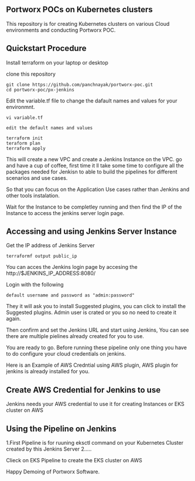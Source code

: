 ## Portworx POCs on Kubernetes clusters

This repository is for creating Kubernetes clusters on various Cloud environments and conducting Portworx POC.

## Quickstart Procedure

Install terraform on your laptop or desktop

clone this repository
```
git clone https://github.com/panchnayak/portworx-poc.git
cd portworx-poc/px-jenkins
```
Edit the variable.tf file to change the dafault names and values for your environmnt.

```
vi variable.tf

edit the default names and values

terraform init
teraform plan
terraform apply
```

This will create a new VPC and create a Jenkins Instance on the VPC. go and have a cup of coffee, first time it ll take some time to configure all the packages needed for Jenkisn to able to build the pipelines for different scenarios and use cases.

So that you can focus on the Application Use cases rather than Jenkins and other tools instalation.

Wait for the Instance to be completley running and then find the IP of the Instance to access the jenkins server login page.

## Accessing and using Jenkins Server Instance

Get the IP address of Jenkins Server

```
terraformf output public_ip

```

You can acces the Jenkins login page by accesing the http://$JENKINS_IP_ADDRESS:8080/

Login with the following

```
default username and password as "admin:password"
```

They it will ask you to install Suggested plugins, you can click to install the Suggested plugins. Admin user is crated or you so no need to create it again.

Then confirm and set the Jenkins URL and start using Jenkins, You can see there are multiple pielines already created for you to use.

You are ready to go. Before running these pipeline only one thing you have to do configure your cloud credentials on jenkins.

Here is an Example of AWS Credntial using AWS plugin, AWS plugin for jenkins is already installed for you.

## Create AWS Credential for Jenkins to use

Jenkins needs your AWS credential to use it for creating Instances or EKS cluster on AWS

## Using the Pipeline on Jenkins

1.First Pipeline is for ruuning eksctl command on your Kubernetes Cluster created by this Jenkins Server
2.....

Clieck on EKS Pipeline to create the EKS cluster on AWS

Happy Demoing of Portworx Software.


